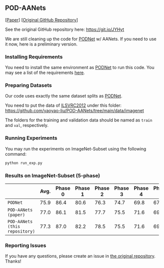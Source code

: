 ## POD-AANets

\[[Paper](https://openaccess.thecvf.com/content/CVPR2021/papers/Liu_Adaptive_Aggregation_Networks_for_Class-Incremental_Learning_CVPR_2021_paper.pdf)\] \[[Original GitHub Repository](https://git.io/JYHyt)\] 

See the original GitHub repository here: <https://git.io/JYHyt>

We are still cleaning up the code for [PODNet](https://github.com/arthurdouillard/incremental_learning.pytorch) w/ AANets. 
If you need to use it now, here is a preliminary version.

### Installing Requirements 
You need to install the same environment as [PODNet](https://github.com/arthurdouillard/incremental_learning.pytorch) to run this code.
You may see a list of the requirements [here](https://github.com/yaoyao-liu/POD-AANets/blob/main/requirements.txt).

### Preparing Datasets

Our code uses exactly the same dataset splits as [PODNet](https://github.com/arthurdouillard/incremental_learning.pytorch).

You need to put the data of [ILSVRC2012](https://www.image-net.org/) under this folder: <https://github.com/yaoyao-liu/POD-AANets/tree/main/data/imagenet>

The folders for the training and validation data should be named as `train` and `val`, respectively.

### Running Experiments
You may run the experiments on ImageNet-Subset using the following command:
```bash
python run_exp.py
```

### Results on ImageNet-Subset (5-phase)

|       | Avg.  | Phase 0  | Phase 1 | Phase 2 | Phase 3  | Phase 4 | Phase 5 |
| -------------- | ------------ | ------------ | ------------ | ------------ | ------------ | ------------ | ------------ |
| `PODNet`            | 75.9 | 86.4 | 80.6 | 76.3 | 74.7 | 69.8 | 67.6 |
| `POD-AANets (paper)`  | 77.0 | 86.1 | 81.5 | 77.7 | 75.5 | 71.6 | 69.4 |
| `POD-AANets (this repository)`  | 77.3 | 87.0 | 82.2 | 78.5 | 75.5 | 71.6 | 69.0 |

### Reporting Issues
If you have any questions, please create an issue in [the original repository](https://git.io/JYHyt). Thanks!
